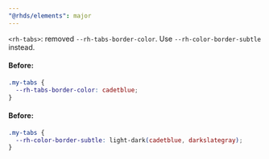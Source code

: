 ```yaml
---
"@rhds/elements": major
---
```

`<rh-tabs>`: removed `--rh-tabs-border-color`. Use `--rh-color-border-subtle` instead.

#### Before:
```css
.my-tabs {
  --rh-tabs-border-color: cadetblue;
}
```

#### Before:
```css
.my-tabs {
  --rh-color-border-subtle: light-dark(cadetblue, darkslategray);
}
```

